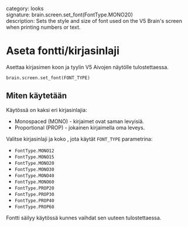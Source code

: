 category: looks  
signature: brain.screen.set_font(FontType.MONO20)  
description: Sets the style and size of font used on the V5 Brain's screen when printing numbers or text.  

# Aseta fontti/kirjasinlaji

Asettaa kirjasimen koon ja tyylin V5 Aivojen näytölle tulostettaessa.

```don
brain.screen.set_font(FONT_TYPE)
```

## Miten käytetään

Käytössä on kaksi eri kirjasinlajia:

* Monospaced (MONO) - kirjaimet ovat saman levyisiä.
* Proportional (PROP) - jokainen kirjaimella oma leveys.

Valitse kirjasinlaji ja koko , jota käytät `FONT_TYPE` parametrina:

* `FontType.MONO12`
* `FontType.MONO15`
* `FontType.MONO20`
* `FontType.MONO30`
* `FontType.MONO40`
* `FontType.MONO60`
* `FontType.PROP20`
* `FontType.PROP30`
* `FontType.PROP40`
* `FontType.PROP60`

Fontti säilyy käytössä kunnes vaihdat sen uuteen tulostettaessa.

<advanced>
</advanced>
